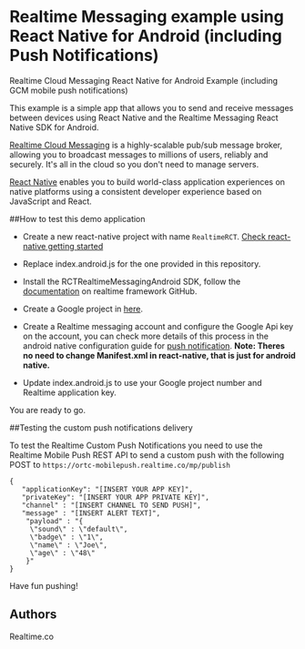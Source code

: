 # Realtime Messaging example using React Native for Android (including Push Notifications)
Realtime Cloud Messaging React Native for Android Example (including GCM mobile push notifications)

This example is a simple app that allows you to send and receive messages between devices using React Native and the Realtime Messaging React Native SDK for Android.
 
[Realtime Cloud Messaging](http://framework.realtime.co/messaging) is a highly-scalable pub/sub message broker, allowing you to broadcast messages to millions of users, reliably and securely. It's all in the cloud so you don't need to manage servers.

[React Native](http://facebook.github.io/react-native/) enables you to build world-class application experiences on native platforms using a consistent developer experience based on JavaScript and React.


##How to test this demo application

*	Create a new react-native project with name `RealtimeRCT`. [Check react-native getting started](http://facebook.github.io/react-native/docs/getting-started.html#content)

*	Replace index.android.js for the one provided in this repository.

*	Install the RCTRealtimeMessagingAndroid SDK, follow the [documentation](https://github.com/realtime-framework/RCTRealtimeMessagingAndroid) on realtime framework GitHub.

*	Create a Google project in [here](https://code.Google.com/apis/).

*	Create a Realtime messaging account and configure the Google Api key on the account, you can check more details of this process in the android native configuration guide for [push notification](http://messaging-public.realtime.co/documentation/starting-guide/mobilePushGCM.html). 
**Note: Theres no need to change Manifest.xml in react-native, that is just for android native.**	

*	Update index.android.js to use your Google project number and Realtime application key.

 You are ready to go.

##Testing the custom push notifications delivery

To test the Realtime Custom Push Notifications you need to use the Realtime Mobile Push REST API to send a custom push with the following POST to `https://ortc-mobilepush.realtime.co/mp/publish`

	{
	   "applicationKey": "[INSERT YOUR APP KEY]",
	   "privateKey": "[INSERT YOUR APP PRIVATE KEY]",
	   "channel" : "[INSERT CHANNEL TO SEND PUSH]",
	   "message" : "[INSERT ALERT TEXT]",
	    "payload" : "{
	     \"sound\" : \"default\",
	     \"badge\" : \"1\",
	     \"name\" : \"Joe\",
	     \"age\" : \"48\"
	    }"
	}

Have fun pushing!

	
## Authors
Realtime.co
	

